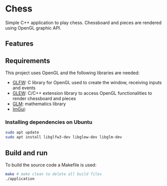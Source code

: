 # Chess
Simple C++ application to play chess. Chessboard and pieces are rendered using OpenGL graphic API.

## Features

## Requirements
This project uses OpenGL and the following libraries are needed:
- [GLFW](https://www.glfw.org/): C library for OpenGL used to create the window, receiving inputs and events
- [GLEW](https://glew.sourceforge.net/): C/C++ extension library to access OpenGL functionalities to render chessboard and pieces
- [GLM](https://glm.g-truc.net/0.9.9/api/index.html): mathematics library
- [ImGui](https://github.com/ocornut/imgui):

### Installing dependencies on Ubuntu
```bash
sudo apt update
sudo apt install libglfw3-dev libglew-dev libglm-dev
```

## Build and run
To build the source code a Makefile is used:
```bash
make # make clean to delete all build files
./application
```